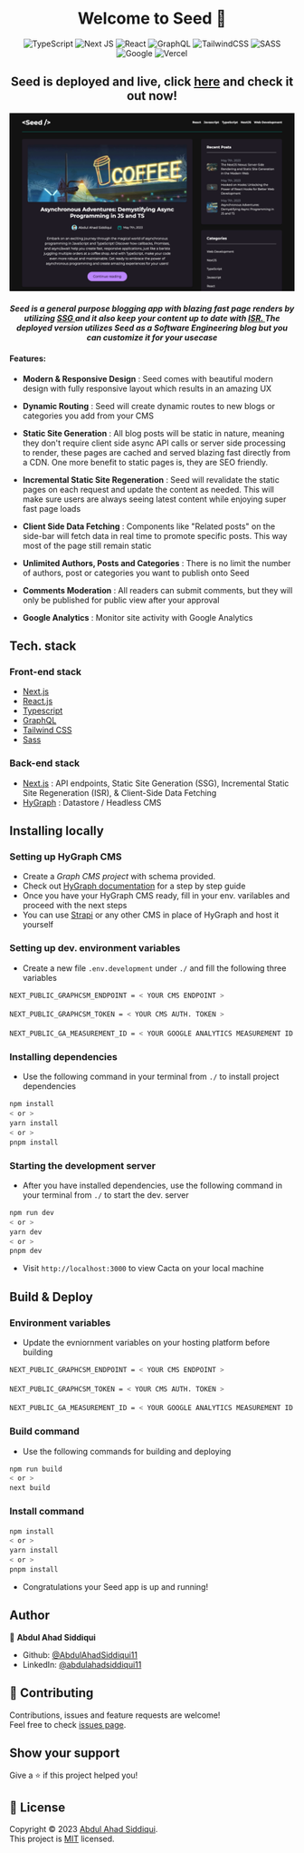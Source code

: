 <h1 align="center">Welcome to Seed 👋</h1>

<div align="center">

![TypeScript](https://img.shields.io/badge/typescript-%23007ACC.svg?style=for-the-badge&logo=typescript&logoColor=white)
![Next JS](https://img.shields.io/badge/Next-black?style=for-the-badge&logo=next.js&logoColor=white)
![React](https://img.shields.io/badge/react-%2320232a.svg?style=for-the-badge&logo=react&logoColor=%2361DAFB)
![GraphQL](https://img.shields.io/badge/-GraphQL-E10098?style=for-the-badge&logo=graphql&logoColor=white)
![TailwindCSS](https://img.shields.io/badge/tailwindcss-%2338B2AC.svg?style=for-the-badge&logo=tailwind-css&logoColor=white)
![SASS](https://img.shields.io/badge/SASS-hotpink.svg?style=for-the-badge&logo=SASS&logoColor=white)
![Google](https://img.shields.io/badge/google-4285F4?style=for-the-badge&logo=google&logoColor=white)
![Vercel](https://img.shields.io/badge/vercel-%23000000.svg?style=for-the-badge&logo=vercel&logoColor=white)

</div>

<h2 align="center">Seed is deployed and live, click <a href="https://www.seed.abdulahadsiddiqui.com/" target="_blank" >here</a> and check it out now! </h2>

<p align="center">
  <a href="https://www.seed.abdulahadsiddiqui.com/" target="_blank"> 
    <img src="https://github.com/AbdulAhadSiddiqui11/seed/blob/main/static/seed-home.png" alt="Seed Home">
  </a>
</p>

<h4 align="center"> <em> Seed is a general purpose blogging app with blazing fast page renders by utilizing <a href="https://nextjs.org/docs/basic-features/pages#static-generation" target="_blank"> SSG </a> and it also keep your content up to date with <a href="https://nextjs.org/docs/basic-features/data-fetching/incremental-static-regeneration" target="_blank"> ISR. </a> The deployed version utilizes <strong> Seed </strong> as a Software Engineering blog but you can customize it for your usecase </em></h4>
  
#### Features:
* <b>Modern & Responsive Design</b> : Seed comes with beautiful modern design with fully responsive layout which results in an amazing UX

* <b>Dynamic Routing</b> : Seed will create dynamic routes to new blogs or categories you add from your CMS
* <b>Static Site Generation</b> : All blog posts will be static in nature, meaning they don't require client side async API calls or server side processing to render, these pages are cached and served blazing fast directly from a CDN. One more benefit to static pages is, they are SEO friendly. 
* <b>Incremental Static Site Regeneration</b> : Seed will revalidate the static pages on each request and update the content as needed. This will make sure users are always seeing latest content while enjoying super fast page loads
* <b>Client Side Data Fetching</b> : Components like "Related posts" on the side-bar will fetch data in real time to promote specific posts. This way most of the page still remain static 
* <b>Unlimited Authors, Posts and Categories</b> : There is no limit the number of authors, post or categories you want to publish onto Seed
* <b>Comments Moderation</b> : All readers can submit comments, but they will only be published for public view after your approval
* <b>Google Analytics</b> : Monitor site activity with Google Analytics

## Tech. stack
### Front-end stack
* [Next.js](https://nextjs.org/)
* [React.js](https://reactjs.org/)
* [Typescript](https://www.typescriptlang.org/)
* [GraphQL](https://graphql.org/)
* [Tailwind CSS](https://tailwindcss.com/)
* [Sass](https://sass-lang.com/documentation/)

### Back-end stack
* [Next.js](https://nextjs.org/) : API endpoints, Static Site Generation (SSG), Incremental Static Site Regeneration (ISR), & Client-Side Data Fetching
* [HyGraph](https://hygraph.com/docs) : Datastore / Headless CMS


## Installing locally

### Setting up HyGraph CMS
* Create a <i>Graph CMS project</i> with schema provided.
* Check out [HyGraph documentation](https://hygraph.com/docs) for a step by step guide
* Once you have your HyGraph CMS ready, fill in your env. varilables and proceed with the next steps
* You can use [Strapi](https://docs.strapi.io/developer-docs/latest/getting-started/introduction.html) or any other CMS in place of HyGraph and host it yourself

### Setting up dev. environment variables
* Create a new file ```.env.development``` under ```./``` and fill the following three variables
```sh
NEXT_PUBLIC_GRAPHCSM_ENDPOINT = < YOUR CMS ENDPOINT >

NEXT_PUBLIC_GRAPHCSM_TOKEN = < YOUR CMS AUTH. TOKEN >

NEXT_PUBLIC_GA_MEASUREMENT_ID = < YOUR GOOGLE ANALYTICS MEASUREMENT ID >
```

### Installing dependencies
* Use the following command in your terminal from ```./``` to install project dependencies
```sh
npm install
< or >
yarn install
< or >
pnpm install
```

### Starting the development server
* After you have installed dependencies, use the following command in your terminal from ```./``` to start the dev. server
```sh
npm run dev
< or >
yarn dev
< or >
pnpm dev
```
* Visit ```http://localhost:3000``` to view Cacta on your local machine

## Build & Deploy

### Environment variables
* Update the evniornment variables on your hosting platform before building
```sh
NEXT_PUBLIC_GRAPHCSM_ENDPOINT = < YOUR CMS ENDPOINT >

NEXT_PUBLIC_GRAPHCSM_TOKEN = < YOUR CMS AUTH. TOKEN >

NEXT_PUBLIC_GA_MEASUREMENT_ID = < YOUR GOOGLE ANALYTICS MEASUREMENT ID >
```

### Build command
* Use the following commands for building and deploying
```sh
npm run build
< or >
next build
```

### Install command
```sh
npm install
< or >
yarn install
< or >
pnpm install
```
* Congratulations your Seed app is up and running!

## Author

👤 **Abdul Ahad Siddiqui**

* Github: [@AbdulAhadSiddiqui11](https://github.com/AbdulAhadSiddiqui11)
* LinkedIn: [@abdulahadsiddiqui11](https://linkedin.com/in/abdulahadsiddiqui11)

## 🤝 Contributing

Contributions, issues and feature requests are welcome!<br />Feel free to check [issues page](https://github.com/AbdulAhadSiddiqui11/seed/issues). 

## Show your support

Give a ⭐️ if this project helped you!

## 📝 License

Copyright © 2023 [Abdul Ahad Siddiqui](https://github.com/AbdulAhadSiddiqui11).<br />
This project is [MIT](https://github.com/AbdulAhadSiddiqui11/seed/blob/main/LICENSE) licensed.
